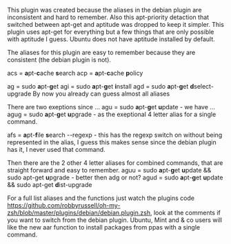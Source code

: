 This plugin was created because the aliases in the debian plugin are inconsistent and hard to remember. Also this apt-priority detaction that switched between apt-get and aptitude was dropped to keep it simpler. This plugin uses apt-get for everything but a few things that are only possible with aptitude I guess. Ubuntu does not have aptitude installed by default.

The aliases for this plugin are easy to remember because they are consistent (the debian plugin is not).

acs = **a**pt-**c**ache **s**earch
acp = **a**pt-**c**ache **p**olicy

ag  = sudo **a**pt-**g**et
agi = sudo **a**pt-**g**et **i**nstall
agd = sudo **a**pt-**g**et **d**select-upgrade
By now you already can guess almost all aliases

There are two exeptions since ...
agu  = sudo **a**pt-**g**et **u**pdate  - we have ...
agug = sudo **a**pt-**g**et **u**pgrade - as the exeptional 4 letter alias for a single command.

afs = **a**pt-**f**ile **s**earch --regexp - this has the regexp switch on without being represented in the alias, I guess this makes sense since the debian plugin has it, I never used that command.

Then there are the 2 other 4 letter aliases for combined commands, that are straight forward and easy to remember.
aguu = sudo **a**pt-**g**et **u**pdate && sudo apt-get **u**pgrade      - better then adg or not?
agud = sudo **a**pt-**g**et **u**pdate && sudo apt-get **d**ist-upgrade

For a full list aliases and the functions just watch the plugins code https://github.com/robbyrussell/oh-my-zsh/blob/master/plugins/debian/debian.plugin.zsh, look at the comments if you want to switch from the debian plugin. Ubuntu, Mint and & co users will like the new aar function to install packages from ppas with a single command.
